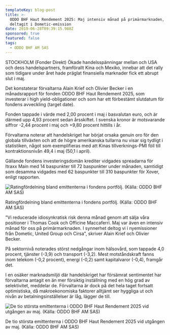 ```yaml
---
templateKey: blog-post
title: >-
  ODDO BHF Haut Rendement 2025: Maj intensiv månad på primärmarknaden, bl a
  deltagit i Dometic-emission
date: 2019-06-28T09:39:15.988Z
sponsored: true
featured: false
tags:
  - ODDO BHF AM SAS
---
```

STOCKHOLM (Fonder Direkt) Ökade handelsspänningar mellan och USA och dess handelspartners, framförallt Kina och Mexiko, innebar att det rally som tidigare under året hade präglat finansiella marknader fick ett abrupt slut i maj.



Det konstaterar förvaltarna Alain Krief och Olivier Becker i en månadsrapport för fonden ODDO BHF Haut Rendement 2025, som investerar i high yield-obligationer och som har ett förbestämt slutdatum för fondens avveckling (target date).



Fonden tappade i värde med 2,00 procent i maj i basvalutan euro, och är därmed upp 4,93 procent sedan årsskiftet. I svenska kronor är motsvarande siffror -2,44 procent i maj och +9,80 procent hittills i år.



Förvaltarna noterar att handelskriget har börjat orsaka genuin oro för den globala tillväxten och att de högre amerikanska tullarna nu visar sig tydligt i statistiken, något som exemplifieras med att Kinas tillverknings-PMI föll till kontraktionsnivån 49,4 i maj (50,1 i april).



Gällande fondens investeringsdomän krediter vidgades spreadarna för Itraxx Main med 14 baspunkter till 72 baspunkter under månaden, samtidigt som desamma vidgades med 62 baspunkter till 310 baspunkter för Xover, enligt rapporten.

![Ratingfördelning bland emittenterna i fondens portfölj. (Källa: ODDO BHF AM SAS)](/img/oddo28jun.png)

<span class="image-caption">Ratingfördelning bland emittenterna i fondens portfölj. (Källa: ODDO BHF AM SAS)</span>

"Vi reducerade idiosynkratisk risk denna månad genom att sälja våra positioner i Thomas Cook och Officine Maccaferri. Maj var även en intensiv månad för oss på primärmarknaden. I synnerhet deltog vi i nyemissioner från Dometic, United Group och Cirsa", skriver Alain Krief och Olivier Becker.



På sektornivå noterades störst nedgångar inom hälsovård, som tappade 4,0 procent, tjänster (-3,9) och transport (-3,2). Mest motståndskraft fanns inom telekom (-0,2 procent), energi (-0,2) samt kapitalvaror (-0,4), framgår det.



I en osäker marknadsmiljö där handelskriget har försämrat sentimentet har förvaltarna antagit en än mer försiktig inställning med en hög grad av selektivitet, meddelar de. Förvaltarna är dock på det hela taget fortsatt optimistiska, då makroekonomiska faktorer alltjämt ser hyggliga ut och nivån av betalningsinställelser är låg, lägger de till.

![De tio största emittenterna i ODDO BHF Haut Rendement 2025 vid utgången av maj. (Källa: ODDO BHF AM SAS)](/img/oddo28jun2.png)

<span class="image-caption">De tio största emittenterna i ODDO BHF Haut Rendement 2025 vid utgången av maj. (Källa: ODDO BHF AM SAS)</span>
